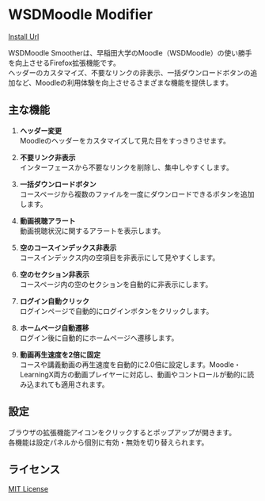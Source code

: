 # WSDMoodle Modifier

[Install Url](https://addons.mozilla.org/ja/firefox/addon/wsdmoodle-modifier/)

WSDMoodle Smootherは、早稲田大学のMoodle（WSDMoodle）の使い勝手を向上させるFirefox拡張機能です。  
ヘッダーのカスタマイズ、不要なリンクの非表示、一括ダウンロードボタンの追加など、Moodleの利用体験を向上させるさまざまな機能を提供します。

## 主な機能

1. **ヘッダー変更**  
   Moodleのヘッダーをカスタマイズして見た目をすっきりさせます。

2. **不要リンク非表示**  
   インターフェースから不要なリンクを削除し、集中しやすくします。

3. **一括ダウンロードボタン**  
   コースページから複数のファイルを一度にダウンロードできるボタンを追加します。

4. **動画視聴アラート**  
   動画視聴状況に関するアラートを表示します。

5. **空のコースインデックス非表示**  
   コースインデックス内の空項目を非表示にして見やすくします。

6. **空のセクション非表示**  
   コースページ内の空のセクションを自動的に非表示にします。

7. **ログイン自動クリック**  
   ログインページで自動的にログインボタンをクリックします。

8. **ホームページ自動遷移**  
   ログイン後に自動的にホームページへ遷移します。

9. **動画再生速度を2倍に固定**  
   コースや講義動画の再生速度を自動的に2.0倍に設定します。Moodle・LearningX両方の動画プレイヤーに対応し、動画やコントロールが動的に読み込まれても適用されます。

## 設定

ブラウザの拡張機能アイコンをクリックするとポップアップが開きます。  
各機能は設定パネルから個別に有効・無効を切り替えられます。

## ライセンス

[MIT License](./LICENSE)